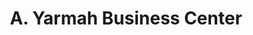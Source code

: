 ---
title: "A. Yarmah Business Center"
url: /monrovia/a-yarmah-business-center/
shop: convenience
---